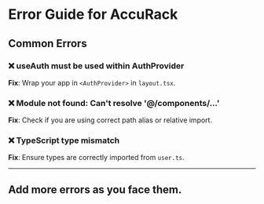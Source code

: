 # Error Guide for AccuRack

## Common Errors

### ❌ useAuth must be used within AuthProvider
**Fix**: Wrap your app in `<AuthProvider>` in `layout.tsx`.

### ❌ Module not found: Can't resolve '@/components/...'
**Fix**: Check if you are using correct path alias or relative import.

### ❌ TypeScript type mismatch
**Fix**: Ensure types are correctly imported from `user.ts`.

---

## Add more errors as you face them.
